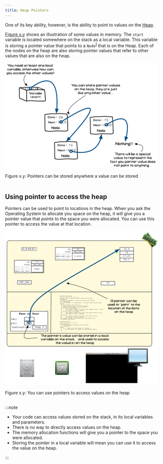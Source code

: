 ```yaml
---
title: Heap Pointers
---
```


One of its key ability, however, is the ability to point to values on the [Heap](../01-heap).

[Figure x.y](#FigurePointerStore) shows an illustration of some values in memory. The `start` variable is located somewhere on the stack as a local variable. This variable is storing a pointer value that points to a `Node`<sup>[1](#FootnoteNode)</sup> that is on the Heap. Each of the nodes on the heap are also storing pointer values that refer to other values that are also on the heap.

<a id="FigurePointerStore"></a>

![Figure x.y: Pointers can be stored anywhere a value can be stored](./images/pointers-where-can-they-be-stored.png "Pointers can be stored anywhere a value can be stored")
<div class="caption"><span class="caption-figure-nbr">Figure x.y: </span>Pointers can be stored anywhere a value can be stored</div><br/>


## Using pointer to access the heap

Pointers can be used to point to locations in the heap. When you ask the Operating System to allocate you space on the heap, it will give you a pointer value that *points* to the space you were allocated. You can use this pointer to access the value at that location.

<a id="FigurePointerAccessHeap"></a>

![Figure x.y: You can use pointers to access values on the heap](./images/pointers-to-access-the-heap.png "You can use pointers to access values on the heap")
<div class="caption"><span class="caption-figure-nbr">Figure x.y: </span>You can use pointers to access values on the heap</div><br/>

:::note

- Your code can access values stored on the stack, in its local variables and parameters.
- There is no way to directly access values on the heap.
- The memory allocation functions will give you a pointer to the space you were allocated.
- Storing the pointer in a local variable will mean you can use it to access the value on the heap.

:::

